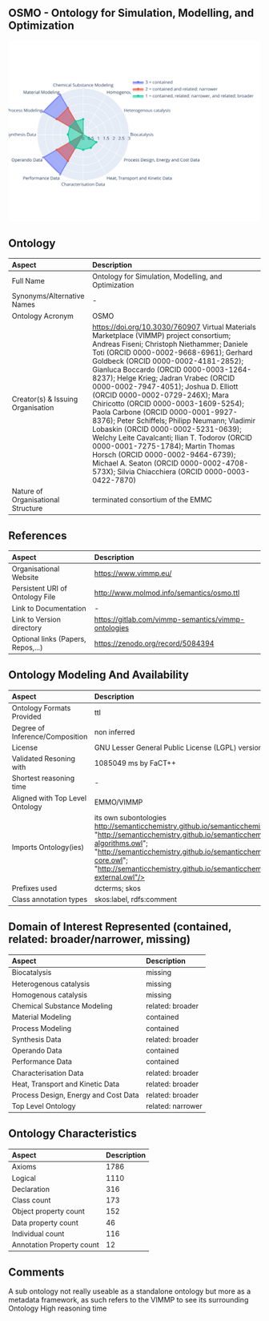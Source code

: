 ## OSMO - Ontology for Simulation, Modelling, and Optimization



 ![Radarplot for Domains of ontology OSMO](../radarplots/Radarplot_OSMO.svg) 


## Ontology
|Aspect |Description| 
 |:---|:---|
| Full Name | Ontology for Simulation, Modelling, and Optimization |
| Synonyms/Alternative Names | - |
| Ontology Acronym | OSMO |
| Creator(s) & Issuing Organisation | https://doi.org/10.3030/760907 Virtual Materials Marketplace (VIMMP) project consortium; Andreas Fiseni; Christoph Niethammer; Daniele Toti (ORCID 0000-0002-9668-6961); Gerhard Goldbeck (ORCID 0000-0002-4181-2852); Gianluca Boccardo (ORCID 0000-0003-1264-8237); Helge Krieg; Jadran Vrabec (ORCID 0000-0002-7947-4051); Joshua D. Elliott (ORCID 0000-0002-0729-246X); Mara Chiricotto (ORCID 0000-0003-1609-5254); Paola Carbone (ORCID 0000-0001-9927-8376); Peter Schiffels; Philipp Neumann; Vladimir Lobaskin (ORCID 0000-0002-5231-0639); Welchy Leite Cavalcanti; Ilian T. Todorov (ORCID 0000-0001-7275-1784); Martin Thomas Horsch (ORCID 0000-0002-9464-6739); Michael A. Seaton (ORCID 0000-0002-4708-573X); Silvia Chiacchiera (ORCID 0000-0003-0422-7870) |
| Nature of Organisational Structure | terminated consortium of the EMMC |

## References
|Aspect |Description| 
 |:---|:---|
| Organisational Website | https://www.vimmp.eu/ |
| Persistent URI of Ontology File | http://www.molmod.info/semantics/osmo.ttl |
| Link to Documentation | - |
| Link to Version directory | https://gitlab.com/vimmp-semantics/vimmp-ontologies |
| Optional links (Papers, Repos,...) | https://zenodo.org/record/5084394 |

## Ontology Modeling And Availability
|Aspect |Description| 
 |:---|:---|
| Ontology Formats Provided | ttl |
| Degree of Inference/Composition | non inferred |
| License | GNU Lesser General Public License (LGPL) version 3 |
| Validated Resoning with | 1085049 ms by FaCT++ |
| Shortest reasoning time | - |
| Aligned with Top Level Ontology | EMMO/VIMMP |
| Imports Ontology(ies) | its own subontologies http://semanticchemistry.github.io/semanticchemistry/ontology/cdk.owl"; "http://semanticchemistry.github.io/semanticchemistry/ontology/cheminf-algorithms.owl"; "http://semanticchemistry.github.io/semanticchemistry/ontology/cheminf-core.owl"; "http://semanticchemistry.github.io/semanticchemistry/ontology/cheminf-external.owl"/> |
| Prefixes used | dcterms; skos |
| Class annotation types | skos:label, rdfs:comment |

## Domain of Interest Represented (contained, related: broader/narrower, missing)
|Aspect |Description| 
 |:---|:---|
| Biocatalysis | missing |
| Heterogenous catalysis | missing |
| Homogenous catalysis | missing |
| Chemical Substance Modeling | related: broader |
| Material Modeling | contained |
| Process Modeling | contained |
| Synthesis Data | related: broader |
| Operando Data | contained |
| Performance Data | contained |
| Characterisation Data | related: broader |
| Heat, Transport and Kinetic Data | related: broader |
| Process Design, Energy and Cost Data | related: broader |
| Top Level Ontology | related: narrower |

## Ontology Characteristics
|Aspect |Description| 
 |:---|:---|
| Axioms | 1786 |
| Logical | 1110 |
| Declaration | 316 |
| Class count | 173 |
| Object property count | 152 |
| Data property count | 46 |
| Individual count | 116 |
| Annotation Property count | 12 |

## Comments
A sub ontology not really useable as a standalone ontology but more as a metadata framework, as such refers to the VIMMP to see its surrounding Ontology
High reasoning time
